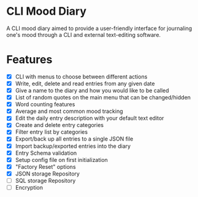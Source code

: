 # CLI Mood Diary

A CLI mood diary aimed to provide a user-friendly interface for journaling one's mood through a CLI and external text-editing software.

# Features

- [X] CLI with menus to choose between different actions
- [X] Write, edit, delete and read entries from any given date
- [X] Give a name to the diary and how you would like to be called
- [X] List of random quotes on the main menu that can be changed/hidden
- [X] Word counting features
- [X] Average and most common mood tracking
- [X] Edit the daily entry description with your default text editor
- [X] Create and delete entry categories
- [X] Filter entry list by categories
- [X] Export/back up all entries to a single JSON file
- [X] Import backup/exported entries into the diary 
- [X] Entry Schema validation
- [X] Setup config file on first initialization
- [X] "Factory Reset" options
- [X] JSON storage Repository
- [ ] SQL storage Repository
- [ ] Encryption